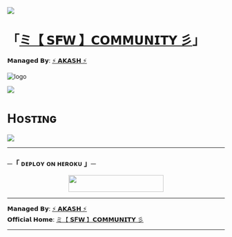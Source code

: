 <a href="">
  <img src="https://user-images.githubusercontent.com/73097560/115834477-dbab4500-a447-11eb-908a-139a6edaec5c.gif">
</a>

# 「[ミ【 𝗦𝐅𝗪 】𝗖𝗢𝗠𝗠𝗨𝗡𝗜𝗧𝗬 彡](https://t.me/SFW_Community_Official)」
𝗠𝗮𝗻𝗮𝗴𝗲𝗱 𝗕𝘆: [⚡ 𝗔𝗞𝗔𝗦𝗛 ⚡](https://t.me/BotCasx)

![logo](https://files.catbox.moe/k5m5ka.jpg)

<a href="">
  <img src="https://user-images.githubusercontent.com/73097560/115834477-dbab4500-a447-11eb-908a-139a6edaec5c.gif">
</a>

# Hᴏsᴛɪɴɢ

<img src="https://readme-typing-svg.herokuapp.com?color=FFD700&width=420&lines=𝙷𝚘𝚠+𝚃𝚘+𝙳𝚎𝚙𝚕𝚘𝚢+SFW+𝚂𝚎𝚌𝚞𝚛𝚒𝚝𝚢+𝙱𝚘𝚝;𝙰+𝙿𝚛𝚘𝚏𝚎𝚜𝚜𝚒𝚘𝚗𝚊𝚕+𝚂𝚎𝚌𝚞𝚛𝚒𝚝𝚢+𝚂𝚘𝚕𝚞𝚝𝚒𝚘𝚗+𝚏𝚘𝚛+𝚃𝚎𝚕𝚎𝚐𝚛𝚊𝚖+𝙶𝚛𝚘𝚞𝚙𝚜%E2%9C%94%EF%B8%8F" />

---

### ─「 ᴅᴇᴩʟᴏʏ ᴏɴ ʜᴇʀᴏᴋᴜ 」─

<p align="center">
  <a href="https://heroku.com/deploy?template=https://github.com/Akash8t2/SFW-PROTECTION">
    <img src="https://img.shields.io/badge/SFW%20Deploy%20On%20Heroku-Black?style=for-the-badge&logo=heroku" width="220" height="38.45"/>
  </a>
</p>

---

𝗠𝗮𝗻𝗮𝗴𝗲𝗱 𝗕𝘆: [⚡ 𝗔𝗞𝗔𝗦𝗛 ⚡](https://t.me/BotCasx)  
𝗢𝗳𝗳𝗶𝗰𝗶𝗮𝗹 𝗛𝗼𝗺𝗲: [ミ【 𝗦𝐅𝗪 】𝗖𝗢𝗠𝗠𝗨𝗡𝗜𝗧𝗬 彡](https://t.me/SFW_Community_Official)

---
